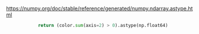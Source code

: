 https://numpy.org/doc/stable/reference/generated/numpy.ndarray.astype.html

```py
            return (color.sum(axis=2) > 0).astype(np.float64)
```

